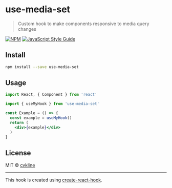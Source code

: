 # use-media-set

> Custom hook to make components responsive to media query changes

[![NPM](https://img.shields.io/npm/v/use-media-set.svg)](https://www.npmjs.com/package/use-media-set) [![JavaScript Style Guide](https://img.shields.io/badge/code_style-standard-brightgreen.svg)](https://standardjs.com)

## Install

```bash
npm install --save use-media-set
```

## Usage

```jsx
import React, { Component } from 'react'

import { useMyHook } from 'use-media-set'

const Example = () => {
  const example = useMyHook()
  return (
    <div>{example}</div>
  )
}
```

## License

MIT © [cvkline](https://github.com/cvkline)

---

This hook is created using [create-react-hook](https://github.com/hermanya/create-react-hook).
